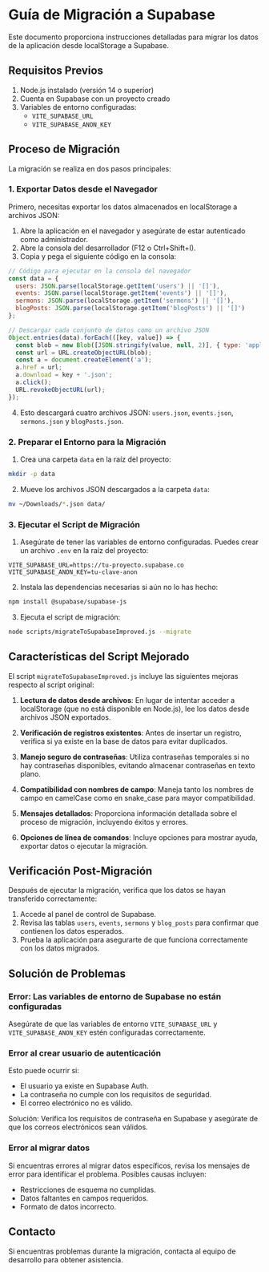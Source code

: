 # Guía de Migración a Supabase

Este documento proporciona instrucciones detalladas para migrar los datos de la aplicación desde localStorage a Supabase.

## Requisitos Previos

1. Node.js instalado (versión 14 o superior)
2. Cuenta en Supabase con un proyecto creado
3. Variables de entorno configuradas:
   - `VITE_SUPABASE_URL`
   - `VITE_SUPABASE_ANON_KEY`

## Proceso de Migración

La migración se realiza en dos pasos principales:

### 1. Exportar Datos desde el Navegador

Primero, necesitas exportar los datos almacenados en localStorage a archivos JSON:

1. Abre la aplicación en el navegador y asegúrate de estar autenticado como administrador.
2. Abre la consola del desarrollador (F12 o Ctrl+Shift+I).
3. Copia y pega el siguiente código en la consola:

```javascript
// Código para ejecutar en la consola del navegador
const data = {
  users: JSON.parse(localStorage.getItem('users') || '[]'),
  events: JSON.parse(localStorage.getItem('events') || '[]'),
  sermons: JSON.parse(localStorage.getItem('sermons') || '[]'),
  blogPosts: JSON.parse(localStorage.getItem('blogPosts') || '[]')
};

// Descargar cada conjunto de datos como un archivo JSON
Object.entries(data).forEach(([key, value]) => {
  const blob = new Blob([JSON.stringify(value, null, 2)], { type: 'application/json' });
  const url = URL.createObjectURL(blob);
  const a = document.createElement('a');
  a.href = url;
  a.download = key + '.json';
  a.click();
  URL.revokeObjectURL(url);
});
```

4. Esto descargará cuatro archivos JSON: `users.json`, `events.json`, `sermons.json` y `blogPosts.json`.

### 2. Preparar el Entorno para la Migración

1. Crea una carpeta `data` en la raíz del proyecto:

```bash
mkdir -p data
```

2. Mueve los archivos JSON descargados a la carpeta `data`:

```bash
mv ~/Downloads/*.json data/
```

### 3. Ejecutar el Script de Migración

1. Asegúrate de tener las variables de entorno configuradas. Puedes crear un archivo `.env` en la raíz del proyecto:

```
VITE_SUPABASE_URL=https://tu-proyecto.supabase.co
VITE_SUPABASE_ANON_KEY=tu-clave-anon
```

2. Instala las dependencias necesarias si aún no lo has hecho:

```bash
npm install @supabase/supabase-js
```

3. Ejecuta el script de migración:

```bash
node scripts/migrateToSupabaseImproved.js --migrate
```

## Características del Script Mejorado

El script `migrateToSupabaseImproved.js` incluye las siguientes mejoras respecto al script original:

1. **Lectura de datos desde archivos**: En lugar de intentar acceder a localStorage (que no está disponible en Node.js), lee los datos desde archivos JSON exportados.

2. **Verificación de registros existentes**: Antes de insertar un registro, verifica si ya existe en la base de datos para evitar duplicados.

3. **Manejo seguro de contraseñas**: Utiliza contraseñas temporales si no hay contraseñas disponibles, evitando almacenar contraseñas en texto plano.

4. **Compatibilidad con nombres de campo**: Maneja tanto los nombres de campo en camelCase como en snake_case para mayor compatibilidad.

5. **Mensajes detallados**: Proporciona información detallada sobre el proceso de migración, incluyendo éxitos y errores.

6. **Opciones de línea de comandos**: Incluye opciones para mostrar ayuda, exportar datos o ejecutar la migración.

## Verificación Post-Migración

Después de ejecutar la migración, verifica que los datos se hayan transferido correctamente:

1. Accede al panel de control de Supabase.
2. Revisa las tablas `users`, `events`, `sermons` y `blog_posts` para confirmar que contienen los datos esperados.
3. Prueba la aplicación para asegurarte de que funciona correctamente con los datos migrados.

## Solución de Problemas

### Error: Las variables de entorno de Supabase no están configuradas

Asegúrate de que las variables de entorno `VITE_SUPABASE_URL` y `VITE_SUPABASE_ANON_KEY` estén configuradas correctamente.

### Error al crear usuario de autenticación

Esto puede ocurrir si:
- El usuario ya existe en Supabase Auth.
- La contraseña no cumple con los requisitos de seguridad.
- El correo electrónico no es válido.

Solución: Verifica los requisitos de contraseña en Supabase y asegúrate de que los correos electrónicos sean válidos.

### Error al migrar datos

Si encuentras errores al migrar datos específicos, revisa los mensajes de error para identificar el problema. Posibles causas incluyen:
- Restricciones de esquema no cumplidas.
- Datos faltantes en campos requeridos.
- Formato de datos incorrecto.

## Contacto

Si encuentras problemas durante la migración, contacta al equipo de desarrollo para obtener asistencia.